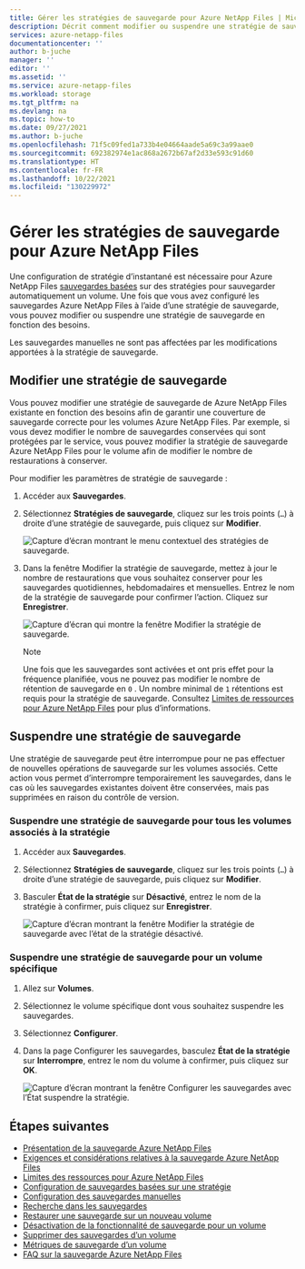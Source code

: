 ```yaml
---
title: Gérer les stratégies de sauvegarde pour Azure NetApp Files | Microsoft Docs
description: Décrit comment modifier ou suspendre une stratégie de sauvegarde pour des volumes de Azure NetApp Files.
services: azure-netapp-files
documentationcenter: ''
author: b-juche
manager: ''
editor: ''
ms.assetid: ''
ms.service: azure-netapp-files
ms.workload: storage
ms.tgt_pltfrm: na
ms.devlang: na
ms.topic: how-to
ms.date: 09/27/2021
ms.author: b-juche
ms.openlocfilehash: 71f5c09fed1a733b4e04664aade5a69c3a99aae0
ms.sourcegitcommit: 692382974e1ac868a2672b67af2d33e593c91d60
ms.translationtype: HT
ms.contentlocale: fr-FR
ms.lasthandoff: 10/22/2021
ms.locfileid: "130229972"
---
```

# <a name="manage-backup-policies-for-azure-netapp-files"></a>Gérer les stratégies de sauvegarde pour Azure NetApp Files 

Une configuration de stratégie d’instantané est nécessaire pour Azure NetApp Files [sauvegardes basées](backup-configure-policy-based.md) sur des stratégies pour sauvegarder automatiquement un volume. Une fois que vous avez configuré les sauvegardes Azure NetApp Files à l’aide d’une stratégie de sauvegarde, vous pouvez modifier ou suspendre une stratégie de sauvegarde en fonction des besoins.  

Les sauvegardes manuelles ne sont pas affectées par les modifications apportées à la stratégie de sauvegarde.

## <a name="modify-a-backup-policy"></a>Modifier une stratégie de sauvegarde   

Vous pouvez modifier une stratégie de sauvegarde de Azure NetApp Files existante en fonction des besoins afin de garantir une couverture de sauvegarde correcte pour les volumes Azure NetApp Files.  Par exemple, si vous devez modifier le nombre de sauvegardes conservées qui sont protégées par le service, vous pouvez modifier la stratégie de sauvegarde Azure NetApp Files pour le volume afin de modifier le nombre de restaurations à conserver. 

Pour modifier les paramètres de stratégie de sauvegarde :   

1. Accéder aux **Sauvegardes**.  

2. Sélectionnez **Stratégies de sauvegarde**, cliquez sur les trois points (`…`) à droite d’une stratégie de sauvegarde, puis cliquez sur **Modifier**.

    ![Capture d’écran montrant le menu contextuel des stratégies de sauvegarde.](../media/azure-netapp-files/backup-policies-edit.png)

3. Dans la fenêtre Modifier la stratégie de sauvegarde, mettez à jour le nombre de restaurations que vous souhaitez conserver pour les sauvegardes quotidiennes, hebdomadaires et mensuelles. Entrez le nom de la stratégie de sauvegarde pour confirmer l’action. Cliquez sur **Enregistrer**.  

    ![Capture d’écran qui montre la fenêtre Modifier la stratégie de sauvegarde.](../media/azure-netapp-files/backup-modify-policy.png)

    > [!NOTE] 
    > Une fois que les sauvegardes sont activées et ont pris effet pour la fréquence planifiée, vous ne pouvez pas modifier le nombre de rétention de sauvegarde en `0` . Un nombre minimal de `1` rétentions est requis pour la stratégie de sauvegarde. Consultez [Limites de ressources pour Azure NetApp Files](azure-netapp-files-resource-limits.md) pour plus d’informations.  

## <a name="suspend-a-backup-policy"></a>Suspendre une stratégie de sauvegarde  

Une stratégie de sauvegarde peut être interrompue pour ne pas effectuer de nouvelles opérations de sauvegarde sur les volumes associés. Cette action vous permet d’interrompre temporairement les sauvegardes, dans le cas où les sauvegardes existantes doivent être conservées, mais pas supprimées en raison du contrôle de version.   

### <a name="suspend-a-backup-policy-for-all-volumes-associated-with-the-policy"></a>Suspendre une stratégie de sauvegarde pour tous les volumes associés à la stratégie

1. Accéder aux **Sauvegardes**.

2. Sélectionnez **Stratégies de sauvegarde**, cliquez sur les trois points (`…`) à droite d’une stratégie de sauvegarde, puis cliquez sur **Modifier**. 

3. Basculer **État de la stratégie** sur **Désactivé**, entrez le nom de la stratégie à confirmer, puis cliquez sur **Enregistrer**. 

    ![Capture d’écran montrant la fenêtre Modifier la stratégie de sauvegarde avec l’état de la stratégie désactivé.](../media/azure-netapp-files/backup-modify-policy-disabled.png)

### <a name="suspend-a-backup-policy-for-a-specific-volume"></a>Suspendre une stratégie de sauvegarde pour un volume spécifique 

1. Allez sur **Volumes**. 
2. Sélectionnez le volume spécifique dont vous souhaitez suspendre les sauvegardes.
3. Sélectionnez **Configurer**.
4. Dans la page Configurer les sauvegardes, basculez **État de la stratégie** sur **Interrompre**, entrez le nom du volume à confirmer, puis cliquez sur **OK**.   

    ![Capture d’écran montrant la fenêtre Configurer les sauvegardes avec l’État suspendre la stratégie.](../media/azure-netapp-files/backup-modify-policy-suspend.png)

## <a name="next-steps"></a>Étapes suivantes  

* [Présentation de la sauvegarde Azure NetApp Files](backup-introduction.md)
* [Exigences et considérations relatives à la sauvegarde Azure NetApp Files](backup-requirements-considerations.md)
* [Limites des ressources pour Azure NetApp Files](azure-netapp-files-resource-limits.md)
* [Configuration de sauvegardes basées sur une stratégie](backup-configure-policy-based.md)
* [Configuration des sauvegardes manuelles](backup-configure-manual.md)
* [Recherche dans les sauvegardes](backup-search.md)
* [Restaurer une sauvegarde sur un nouveau volume](backup-restore-new-volume.md)
* [Désactivation de la fonctionnalité de sauvegarde pour un volume](backup-disable.md)
* [Supprimer des sauvegardes d’un volume](backup-delete.md)
* [Métriques de sauvegarde d’un volume](azure-netapp-files-metrics.md#volume-backup-metrics)
* [FAQ sur la sauvegarde Azure NetApp Files](faq-backup.md)



